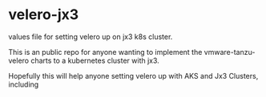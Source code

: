 # velero-jx3
values file for setting velero up on jx3 k8s cluster.

This is an public repo for anyone wanting to implement the vmware-tanzu-velero charts to a kubernetes cluster with jx3.

Hopefully this will help anyone setting velero up with AKS and Jx3 Clusters, including 
